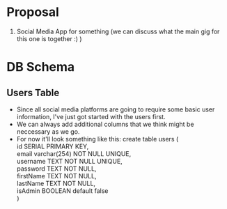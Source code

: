 # Proposal
1. Social Media App for something (we can discuss what the main gig for this one is together :) )

# DB Schema 
## Users Table
  - Since all social media platforms are going to require some basic user information, I've just got started with the users first.
  - We can always add additional columns that we think might be neccessary as we go.
  - For now it'll look something like this:
      create table users (\
            id SERIAL PRIMARY KEY,\
            email varchar(254) NOT NULL UNIQUE,\
            username TEXT NOT NULL UNIQUE,\
            password TEXT NOT NULL,\
            firstName TEXT NOT NULL,\
            lastName TEXT NOT NULL,\
            isAdmin BOOLEAN default false\
      )

